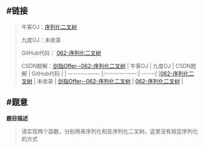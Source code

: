 #链接
------- 

>牛客OJ：[序列化二叉树](http://www.nowcoder.com/practice/cf7e25aa97c04cc1a68c8f040e71fb84?tpId=13&tqId=11214&rp=4)
>
>九度OJ：未收录
>
>GitHub代码： [062-序列化二叉树](https://github.com/gatieme/CodingInterviews/tree/master/062-序列化二叉树)
>
>CSDN题解：[剑指Offer--062-序列化二叉树](http://blog.csdn.net/gatieme/article/details/51763476)
| 牛客OJ | 九度OJ | CSDN题解 | GitHub代码 | 
| ------------- |:-------------:| -----:|
|[062-序列化二叉树](http://www.nowcoder.com/practice/91b69814117f4e8097390d107d2efbe0?rp=3) | 未收录 | [剑指Offer--062-序列化二叉树](http://blog.csdn.net/gatieme/article/details/51763476) | [062-序列化二叉树](https://github.com/gatieme/CodingInterviews/tree/master/062-序列化二叉树) |



#题意
-------



**题目描述**



>请实现两个函数，分别用来序列化和反序列化二叉树。这里没有规定序列化的方式





#



